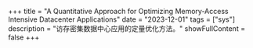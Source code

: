 
+++
title = "A Quantitative Approach for Optimizing Memory-Access Intensive Datacenter Applications"
date = "2023-12-01"
tags = ["sys"]
description = "访存密集数据中心应用的定量优化方法。"
showFullContent = false
+++


